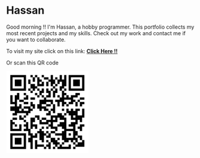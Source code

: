 # Hassan
Good morning !! I'm Hassan, a hobby programmer. This portfolio collects my most recent projects and my skills. Check out my work and contact me if you want to collaborate.

To visit my site click on this link: <a href="https://portfoliioo.github.io/h/"><strong>Click Here !!</strong></a>

Or scan this QR code

<div class="img" style=".img{display: flex; justify-content: center; align-items: center;}"><img src="images/QRCode.png" width="220" height="220"></div>
